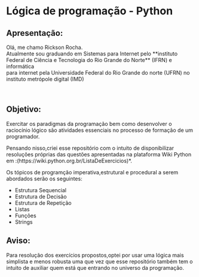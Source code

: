 # Lógica de programação - Python

## Apresentação: 

<p>Olá, me chamo Rickson Rocha.<br>
Atualmente sou graduando em Sistemas para Internet pelo **instituto Federal de Ciência e Tecnologia do Rio Grande do Norte** (IFRN) e informática <br>para internet pela Universidade Federal do Rio Grande do norte (UFRN) no instituto metrópole digital (IMD)</p>

<br>

## Objetivo: 

<p> Exercitar os  paradigmas da programação bem como desenvolver o raciocínio lógico são  atividades essenciais no processo de formação de um programador.<br>
</p> 

<p> Pensando nisso,criei esse repositório com o intuito de disponibilizar resoluções próprias das questões apresentadas na plataforma Wiki Python em :(https://wiki.python.org.br/ListaDeExercicios)*.</p>

<p> Os  tópicos de programção imperativa,estrutural e procedural a serem abordados serão os seguintes: </p>

<ul>
  <li>Estrutura Sequencial</li>
  <li>Estrutura de Decisão</li>
  <li>Estrutura de Repetição</li>
  <li>Listas</li>
  <li>Funções</li>
  <li>Strings</li>

</ul>

## Aviso:
<p>  Para resolução dos exercícios propostos,optei por usar uma lógica mais simplista e menos robusta uma que vez que esse repositório também tem o intuito de auxiliar quem está que  entrando no universo da programação.</p>



